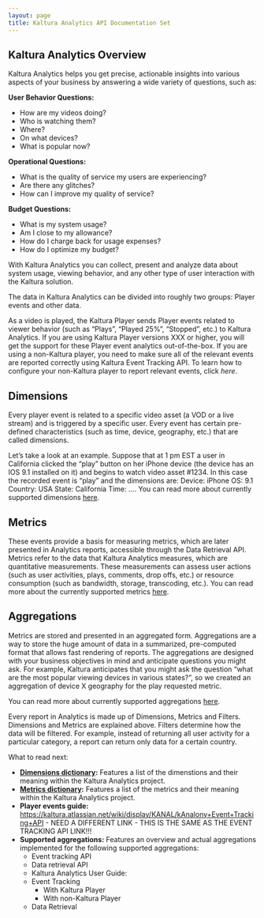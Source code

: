 ```yaml
---
layout: page
title: Kaltura Analytics API Documentation Set
---
```


## Kaltura Analytics Overview
Kaltura Analytics helps you get precise, actionable insights into various aspects of your business by answering a wide variety of questions, such as:

**User Behavior Questions:**
* How are my videos doing?
* Who is watching them?
* Where?
* On what devices?
* What is popular now?

**Operational Questions:**
* What is the quality of service my users are experiencing?
* Are there any glitches?
* How can I improve my quality of service?

**Budget Questions:**
* What is my system usage?
* Am I close to my allowance?
* How do I charge back for usage expenses?
* How do I optimize my budget?

With Kaltura Analytics you can collect, present and analyze data about system usage, viewing behavior, and any other type of user interaction with the Kaltura solution.

The data in Kaltura Analytics can be divided into roughly two groups: Player events and other data.

As a video is played, the Kaltura Player sends Player events related to viewer behavior (such as “Plays”, “Played 25%”, “Stopped”, etc.) to Kaltura Analytics. If you are using Kaltura Player versions XXX or higher, you will get the support for these Player event analytics out-of-the-box. If you are using a non-Kaltura player, you need to make sure all of the relevant events are reported correctly using Kaltura Event Tracking API. To learn how to configure your non-Kaltura player to report relevant events, click *here*.

## Dimensions

Every player event is related to a specific video asset (a VOD or a live stream) and is triggered by a specific user. Every event has certain pre-defined characteristics (such as time, device, geography, etc.) that are called dimensions.

Let’s take a look at an example.
Suppose that at 1 pm EST a user in California clicked the “play” button on her iPhone device (the device has an IOS 9.1 installed on it) and begins to watch video asset #1234.
In this case the recorded event is “play” and the dimensions are:
Device: iPhone
OS: 9.1
Country: USA
State: California
Time: ….
You can read more about currently supported dimensions [here](https://github.com/kaltura/DeveloperPortalDocs/blob/master/documentation/08_Video-Analytics-and-Insights/DimensionsLexicon.md).

## Metrics
These events provide a basis for measuring metrics, which are later presented in Analytics reports, accessible through the Data Retrieval API. Metrics refer to the data that Kaltura Analytics measures, which are quantitative measurements. These measurements can assess user actions (such as user activities, plays, comments, drop offs, etc.) or resource consumption (such as bandwidth, storage, transcoding, etc.).
You can read more about the currently supported metrics [here](https://github.com/kaltura/DeveloperPortalDocs/blob/master/documentation/08_Video-Analytics-and-Insights/MetricsLexicon.md).

## Aggregations

Metrics are stored and presented in an aggregated form. Aggregations are a way to store the huge amount of data in a summarized, pre-computed format that allows fast rendering of reports. The aggregations are designed with your business objectives in mind and anticipate questions you might ask. For example, Kaltura anticipates that you might ask the question “what are the most popular viewing devices in various states?”, so we created an aggregation of device X geography for the play requested metric.

You can read more about currently supported aggregations [here]().

Every report in Analytics is made up of Dimensions, Metrics and Filters. Dimensions and Metrics are explained above. Filters determine how the data will be filtered. For example, instead of returning all user activity for a particular category, a report can return only data for a certain country.
 
What to read next:
* **[Dimensions dictionary](https://github.com/kaltura/DeveloperPortalDocs/blob/master/documentation/08_Video-Analytics-and-Insights/DimensionsLexicon.md):** Features a list of the dimenstions and their meaning within the Kaltura Analytics project.
* **[Metrics dictionary](https://github.com/kaltura/DeveloperPortalDocs/blob/master/documentation/08_Video-Analytics-and-Insights/MetricsLexicon.md):** Features a list of the metrics and their meaning within the Kaltura Analytics project.
* **Player events guide:** https://kaltura.atlassian.net/wiki/display/KANAL/kAnalony+Event+Tracking+API - NEED A DIFFERENT LINK - THIS IS THE SAME AS THE EVENT TRACKING API LINK!!!
* **Supported aggregations:** Features an overview and actual aggregations implemented for the following supported aggregations:
  * Event tracking API
  * Data retrieval API
  * Kaltura Analytics User Guide:
  * Event Tracking
    * With Kaltura Player
    * With non-Kaltura Player
  * Data Retrieval
